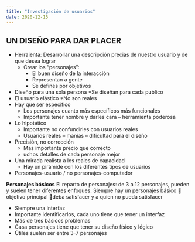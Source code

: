 ```yaml
---
title: "Investigación de usuarios"
date: 2020-12-15
---
```


## UN DISEÑO PARA DAR PLACER

- Herraienta: Desarrollar una descripción precias de nuestro usuario y de que desea lograr
    * Crear los “personajes”:
        * El buen diseño de la interacción
        * Representan a gente
        * Se defines por objetivos
- Diseño para una sola persona
    *Se diseñan para cada publico
- El usuario elástico
    *No son reales
- Hay que ser especifico
    * Los personajes cuanto más específicos más funcionales
    * Importante tener nombre y darles cara – herramienta poderosa
- Lo hipotético
    * Importante no confundirles con usuarios reales
    * Usuarios reales – manías – dificultad para el diseño
- Precisión, no corrección
    * Mas importante precio que correcto
    * uchos detalles de cada personaje mejor
- Una mirada realista a los reales de capacidad
    * Hay un pirámide con los diferentes tipos de usuarios
- Personajes-usuario / no personajes-computador


**Personajes básicos**
El reparto de personajes: de 3 a 12 personajes, pueden y suelen tener diferentes enfoques.
Siempre hay un personajes básico  objetivo principal deba satisfacer y a quien no pueda satisfacer 
* Siempre una interfaz
* Importante identificarlos, cada uno tiene que tener un interfaz
* Más de tres básicos problemas
* Casa personajes tiene que tener su diseño físico y lógico
* Útiles suelen ser entre 3-7 personajes
